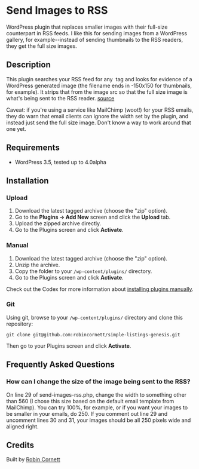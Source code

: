 # Send Images to RSS

WordPress plugin that replaces smaller images with their full-size counterpart in RSS feeds. I like this for sending images from a WordPress gallery, for example--instead of sending thumbnails to the RSS readers, they get the full size images.

## Description

This plugin searches your RSS feed for any <img> tag and looks for evidence of a WordPress generated image (the filename ends in -150x150 for thumbnails, for example). It strips that from the image src so that the full size image is what's being sent to the RSS reader. [source](http://kb.mailchimp.com/article/why-does-my-email-look-like-monkey-poop-in-outlook/)

Caveat: if you're using a service like MailChimp (woot!) for your RSS emails, they do warn that email clients can ignore the width set by the plugin, and instead just send the full size image. Don't know a way to work around that one yet.

## Requirements
* WordPress 3.5, tested up to 4.0alpha

## Installation

### Upload

1. Download the latest tagged archive (choose the "zip" option).
2. Go to the __Plugins -> Add New__ screen and click the __Upload__ tab.
3. Upload the zipped archive directly.
4. Go to the Plugins screen and click __Activate__.

### Manual

1. Download the latest tagged archive (choose the "zip" option).
2. Unzip the archive.
3. Copy the folder to your `/wp-content/plugins/` directory.
4. Go to the Plugins screen and click __Activate__.

Check out the Codex for more information about [installing plugins manually](http://codex.wordpress.org/Managing_Plugins#Manual_Plugin_Installation).

### Git

Using git, browse to your `/wp-content/plugins/` directory and clone this repository:

`git clone git@github.com:robincornett/simple-listings-genesis.git`

Then go to your Plugins screen and click __Activate__.

## Frequently Asked Questions

### How can I change the size of the image being sent to the RSS?

On line 29 of send-images-rss.php, change the width to something other than 560 (I chose this size based on the default email template from MailChimp). You can try 100%, for example, or if you want your images to be smaller in your emails, do 250. If you comment out line 29 and uncomment lines 30 and 31, your images should be all 250 pixels wide and aligned right.

###
## Credits

Built by [Robin Cornett](http://www.robincornett.com/)